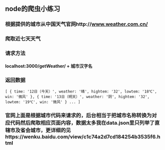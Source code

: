 ## node的爬虫小练习
### 根据提供的城市从中国天气官网http://www.weather.com.cn/
### 爬取近七天天气
### 请求方法
#### localhost:3000/getWeather/ + 城市汉字名
### 返回数据
`
    [
        {
    		time: '12日（今天）',
    		weather: '晴',
    		hightem: '32',
    		lowtem: '18℃',
    		win: '微风'
        },
        {
    		time: '13日（明天）',
    		weather: '阴',
    		hightem: '32',
    		lowtem: '19℃',
    		win: '微风'
        }
        ...
    ]
`

### 官网上面是根据城市代码来请求的，后台相当于把城市名称转换为对应代码然后爬取相应页面内容，数据太多我在data.json里只列举了直辖市及省会城市，更详细的见https://wenku.baidu.com/view/c1c74a2d7cd184254b3535f6.html
